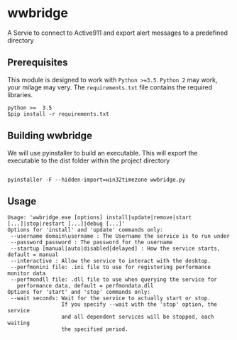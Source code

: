 # wwbridge

A Servie to connect to Active911 and export alert messages to
a predefined directory


## Prerequisites

This module is designed to work with `Python >=3.5`.  `Python 2` may work, your milage may very.  The `requirements.txt` file contains the required libraries.  

```
python >=  3.5
$pip install -r requirements.txt
```
## Building wwbridge

We will use pyinstaller to build an executable.  This will export the executable to the dist folder within the project directory

```

pyinstaller -F --hidden-import=win32timezone wwbridge.py

```

## Usage

```
Usage: 'wwbridge.exe [options] install|update|remove|start [...]|stop|restart [...]|debug [...]'
Options for 'install' and 'update' commands only:
 --username domain\username : The Username the service is to run under
 --password password : The password for the username
 --startup [manual|auto|disabled|delayed] : How the service starts, default = manual
 --interactive : Allow the service to interact with the desktop.
 --perfmonini file: .ini file to use for registering performance monitor data
 --perfmondll file: .dll file to use when querying the service for
   performance data, default = perfmondata.dll
Options for 'start' and 'stop' commands only:
 --wait seconds: Wait for the service to actually start or stop.
                 If you specify --wait with the 'stop' option, the service
                 and all dependent services will be stopped, each waiting
                 the specified period.
```